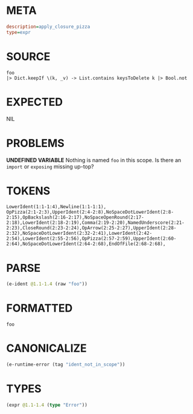 # META
~~~ini
description=apply_closure_pizza
type=expr
~~~
# SOURCE
~~~roc
foo
|> Dict.keepIf \(k, _v) -> List.contains keysToDelete k |> Bool.not
~~~
# EXPECTED
NIL
# PROBLEMS
**UNDEFINED VARIABLE**
Nothing is named `foo` in this scope.
Is there an `import` or `exposing` missing up-top?

# TOKENS
~~~zig
LowerIdent(1:1-1:4),Newline(1:1-1:1),
OpPizza(2:1-2:3),UpperIdent(2:4-2:8),NoSpaceDotLowerIdent(2:8-2:15),OpBackslash(2:16-2:17),NoSpaceOpenRound(2:17-2:18),LowerIdent(2:18-2:19),Comma(2:19-2:20),NamedUnderscore(2:21-2:23),CloseRound(2:23-2:24),OpArrow(2:25-2:27),UpperIdent(2:28-2:32),NoSpaceDotLowerIdent(2:32-2:41),LowerIdent(2:42-2:54),LowerIdent(2:55-2:56),OpPizza(2:57-2:59),UpperIdent(2:60-2:64),NoSpaceDotLowerIdent(2:64-2:68),EndOfFile(2:68-2:68),
~~~
# PARSE
~~~clojure
(e-ident @1.1-1.4 (raw "foo"))
~~~
# FORMATTED
~~~roc
foo
~~~
# CANONICALIZE
~~~clojure
(e-runtime-error (tag "ident_not_in_scope"))
~~~
# TYPES
~~~clojure
(expr @1.1-1.4 (type "Error"))
~~~
